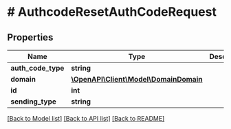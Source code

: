 # # AuthcodeResetAuthCodeRequest

## Properties

Name | Type | Description | Notes
------------ | ------------- | ------------- | -------------
**auth_code_type** | **string** |  | [optional]
**domain** | [**\OpenAPI\Client\Model\DomainDomain**](DomainDomain.md) |  | [optional]
**id** | **int** |  | [optional]
**sending_type** | **string** |  | [optional]

[[Back to Model list]](../../README.md#models) [[Back to API list]](../../README.md#endpoints) [[Back to README]](../../README.md)
